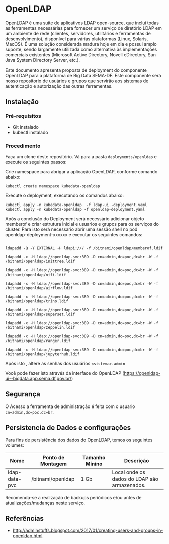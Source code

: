 



# OpenLDAP

OpenLDAP é uma suíte de aplicativos LDAP open-source, que inclui todas as ferramentas necessárias para fornecer um serviço de diretório LDAP em um ambiente de rede (clientes, servidores, utilitários e ferramentas de desenvolvimento), disponível para várias plataformas (Linux, Solaris, MacOS). É uma solução considerada madura hoje em dia e possui amplo suporte, sendo largamente utilizada como alternativa às implementações comerciais existentes (Microsoft Active Directory, Novell eDirectory, Sun Java System Directory Server, etc.).


Este documento apresenta proposta de  deployment do componente OpenLDAP para a plataforma de Big Data SEMA-DF. Este componente será nosso repositorio de usuários e grupos que servirão aos sistemas de autenticação e autorização das outras ferramentas.

## Instalação

### Pré-requisitos

* Git instalado
* kubectl instalado 

### Procedimento

Faça um clone deste repositório. Vá para a pasta ``deployments/openldap`` e execute os seguintes passos:


Crie namespace para abrigar a aplicação  OpenLDAP, conforme comando abaixo:

```
kubectl create namespace kubedata-openldap

```

Execute  o deployment, executando os comandos abaixo:

```
kubectl apply -n kubedata-openldap  -f ldap-ui.-deployment.yaml
kubectl apply -n kubedata-openldap -f openldap-deployment.yaml
```

Após a conclusão do Deployment será necessário adicionar objeto memberof e criar estrutura inicial e usuarios e grupos para os serviços do cluster. Para isto será necessario abrir uma sessão shell no pod  
openldap-deployment-xxxxxx e executar os seguintes comandos: 

```

ldapadd -Q -Y EXTERNAL -H ldapi:/// -f /bitnami/openldap/memberof.ldif

ldapadd -x -H ldap://openldap-svc:389 -D cn=admin,dc=poc,dc=br -W -f /bitnami/openldap/inittree.ldif

ldapadd -x -H ldap://openldap-svc:389 -D cn=admin,dc=poc,dc=br -W -f /bitnami/openldap/nifi.ldif

ldapadd -x -H ldap://openldap-svc:389 -D cn=admin,dc=poc,dc=br -W -f /bitnami/openldap/airflow.ldif

ldapadd -x -H ldap://openldap-svc:389 -D cn=admin,dc=poc,dc=br -W -f /bitnami/openldap/trino.ldif

ldapadd -x -H ldap://openldap-svc:389 -D cn=admin,dc=poc,dc=br -W -f /bitnami/openldap/superset.ldif

ldapadd -x -H ldap://openldap-svc:389 -D cn=admin,dc=poc,dc=br -W -f /bitnami/openldap/zeppelin.ldif

ldapadd -x -H ldap://openldap-svc:389 -D cn=admin,dc=poc,dc=br -W -f /bitnami/openldap/ranger.ldif

ldapadd -x -H ldap://openldap-svc:389 -D cn=admin,dc=poc,dc=br -W -f /bitnami/openldap/jupyterhub.ldif

```
Após isto , altere as senhas dos usuários `<sistema>.admin` 


Você pode fazer isto através da  interface do OpenLDAP (https://openldap-ui--bigdata.app.sema.df.gov.br/)


## Segurança

O Acesso a ferramenta de administração é feita com o usuario `cn=admin,dc=poc,dc=br`.


## Persistencia de Dados e configurações 

Para fins de persistência dos dados do OpenLDAP, temos  os seguintes volumes:


| Nome | Ponto de Montagem | Tamanho Mínino | Descrição | 
|---|---|---|---| 
| ldap-data-pvc | /bitnami/openldap | 1 Gb | Local onde os dados do LDAP são armazenados. |  


Recomenda-se a realização de backups periódicos e/ou antes de atualizações/mudanças neste serviço.



## Referências

* http://adminstuffs.blogspot.com/2017/01/creating-users-and-groups-in-openldap.html

